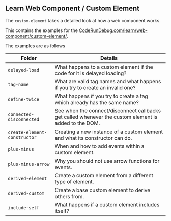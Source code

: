 ## Learn Web Component / Custom Element

The `custom-element` takes a detailed look at how a web component works.

This contains the examples for the [CodeRunDebug.com/learn/web-component/custom-element/](https://coderundebug.com/learn/web-component/custom-element/).

The examples are as follows

|Folder|Details|
|---|---|
|`delayed-load`|What happens to a custom element if the code for it is delayed loading?|
|`tag-name`|What are valid tag names and what happens if you try to create an invalid one?|
|`define-twice`|What happens if you try to create a tag which already has the same name?|
|`connected-disconnected`|See when the connect/disconnect callbacks get called whenever the custom element is added to the DOM.|
|`create-element-constructor`|Creating a new instance of a custom element and what its constructor can do.|
|`plus-minus`|When and how to add events within a custom element.|
|`plus-minus-arrow`|Why you should not use arrow functions for events.|
|`derived-element`|Create a custom element from a different type of element.|
|`derived-custom`|Create a base custom element to derive others from.|
|`include-self`|What happens if a custom element includes itself?|
